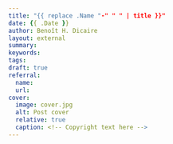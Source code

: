 ```yaml
---
title: "{{ replace .Name "-" " " | title }}"
date: {{ .Date }}
author: Benoît H. Dicaire
layout: external
summary: 
keywords: 
tags:
draft: true
referral: 
  name: 
  url: 
cover:
  image: cover.jpg
  alt: Post cover
  relative: true
  caption: <!-- Copyright text here -->
---
```


<!-- 
  No writing is needed 🙂
  Just add a summary and referral URL.
-->
